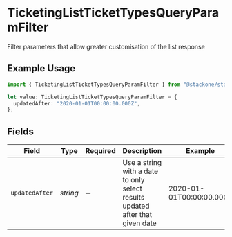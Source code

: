 # TicketingListTicketTypesQueryParamFilter

Filter parameters that allow greater customisation of the list response

## Example Usage

```typescript
import { TicketingListTicketTypesQueryParamFilter } from "@stackone/stackone-client-ts/sdk/models/operations";

let value: TicketingListTicketTypesQueryParamFilter = {
  updatedAfter: "2020-01-01T00:00:00.000Z",
};
```

## Fields

| Field                                                                         | Type                                                                          | Required                                                                      | Description                                                                   | Example                                                                       |
| ----------------------------------------------------------------------------- | ----------------------------------------------------------------------------- | ----------------------------------------------------------------------------- | ----------------------------------------------------------------------------- | ----------------------------------------------------------------------------- |
| `updatedAfter`                                                                | *string*                                                                      | :heavy_minus_sign:                                                            | Use a string with a date to only select results updated after that given date | 2020-01-01T00:00:00.000Z                                                      |